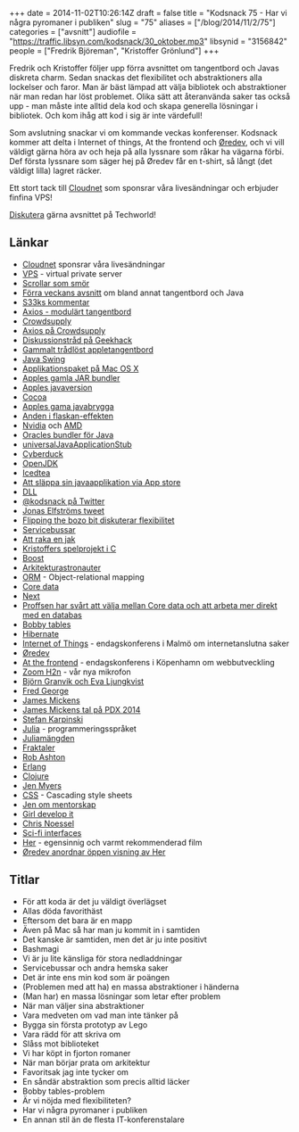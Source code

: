 +++
date = 2014-11-02T10:26:14Z
draft = false
title = "Kodsnack 75 - Har vi några pyromaner i publiken"
slug = "75"
aliases = ["/blog/2014/11/2/75"]
categories = ["avsnitt"]
audiofile = "https://traffic.libsyn.com/kodsnack/30_oktober.mp3"
libsynid = "3156842"
people = ["Fredrik Björeman", "Kristoffer Grönlund"]
+++

Fredrik och Kristoffer följer upp förra avsnittet om tangentbord och Javas diskreta charm. Sedan snackas det flexibilitet och abstraktioners alla lockelser och faror. Man är bäst lämpad att välja bibliotek och abstraktioner när man redan har löst problemet. Olika sätt att återanvända saker tas också upp - man måste inte alltid dela kod och skapa generella lösningar i bibliotek. Och kom ihåg att kod i sig är inte värdefull!

Som avslutning snackar vi om kommande veckas konferenser. Kodsnack kommer att delta i Internet of things, At the frontend och [Øredev](http://oredev.org), och vi vill väldigt gärna höra av och heja på alla lyssnare som råkar ha vägarna förbi. Def första lyssnare som säger hej på Øredev får en t-shirt, så långt (det väldigt lilla) lagret räcker.

Ett stort tack till [Cloudnet](http://www.cloudnet.se) som sponsrar våra livesändningar och erbjuder finfina VPS!

[Diskutera](http://techworld.idg.se/2.2524/1.591060) gärna avsnittet på Techworld!

## Länkar ##
* [Cloudnet](http://www.cloudnet.se) sponsrar våra livesändningar
* [VPS](http://en.wikipedia.org/wiki/Virtual_private_server) - virtual private server
* [Scrollar som smör](http://forums.cnet.com/7723-10152_102-151057/scroll-lilke-butter-steve-jobs-coined-it-now-wear-it/)
* [Förra veckans avsnitt](https://kodsnack.se/74/) om bland annat tangentbord och Java
* [S33ks kommentar](http://techworld.idg.se/2.2524/1.591059/tangentbord-utvecklingsmiljoer-och-mozilla-rust?articleRenderMode=listpostings#comment-1659032190)
* [Axios - modulärt tangentbord](http://multiplxd.com)
* [Crowdsupply](https://www.crowdsupply.com)
* [Axios på Crowdsupply](https://www.crowdsupply.com/multiplxd/axios-keyboard)
* [Diskussionstråd på Geekhack](http://geekhack.org/index.php?topic=44940.0)
* [Gammalt trådlöst appletangentbord](http://www.engadget.com/products/apple/wireless-keyboard/1st-gen/)
* [Java Swing](http://en.wikipedia.org/wiki/Swing_%28Java%29)
* [Applikationspaket på Mac OS X](https://developer.apple.com/library/mac/documentation/CoreFoundation/Conceptual/CFBundles/Introduction/Introduction.html)
* [Apples gamla JAR bundler](http://alvinalexander.com/apple/mac/java-jar-bundler/Getting_started_with_Jar_Bu.shtml)
* [Apples javaversion](http://support.apple.com/kb/dl1572)
* [Cocoa](https://developer.apple.com/technologies/mac/cocoa.html)
* [Apples gama javabrygga](https://developer.apple.com/legacy/library/documentation/Cocoa/Conceptual/Legacy/JavaBridge/JavaBridge.pdf)
* [Anden i flaskan-effekten](https://www.youtube.com/watch?v=QCdEleDT8fY)
* [Nvidia](http://www.nvidia.com/content/global/global.php) och [AMD](http://www.amd.com/en-us)
* [Oracles bundler för Java](http://docs.oracle.com/javase/7/docs/technotes/guides/jweb/packagingAppsForMac.html)
* [universalJavaApplicationStub](https://github.com/tofi86/universalJavaApplicationStub)
* [Cyberduck](https://cyberduck.io/)
* [OpenJDK](http://openjdk.java.net/)
* [Icedtea](http://icedtea.classpath.org/wiki/Main_Page)
* [Att släppa sin javaapplikation via App store](http://speling.shemnon.com/blog/2014/04/10/getting-your-java-app-in-the-mac-app-store/)
* [DLL](http://en.wikipedia.org/wiki/Dynamic-link_library)
* [@kodsnack på Twitter](https://twitter.com/kodsnack)
* [Jonas Elfströms tweet](https://twitter.com/jonelf/status/524421032946720768)
* [Flipping the bozo bit diskuterar flexibilitet](http://flippingthebozobit.tv/articles/2014/04/01/flexibility/)
* [Servicebussar](http://en.wikipedia.org/wiki/Enterprise_service_bus)
* [Att raka en jak](http://en.wiktionary.org/wiki/yak_shaving)
* [Kristoffers spelprojekt i C](https://github.com/krig/roam)
* [Boost](http://www.boost.org/)
* [Arkitekturastronauter](http://www.joelonsoftware.com/articles/fog0000000018.html)
* [ORM](http://en.wikipedia.org/wiki/Object-relational_mapping) - Object-relational mapping
* [Core data](http://en.wikipedia.org/wiki/Core_Data)
* [Next](http://en.wikipedia.org/wiki/NeXT)
* [Proffsen har svårt att välja mellan Core data och att arbeta mer direkt med en databas](http://www.objc.io/issue-4/SQLite-instead-of-core-data.html)
* [Bobby tables](http://xkcd.com/327/)
* [Hibernate](http://en.wikipedia.org/wiki/Hibernate_%28Java%29)
* [Internet of Things](http://www.iotconf.se/) - endagskonferens i Malmö om internetanslutna saker
* [Øredev](http://oredev.org)
* [At the frontend](http://www.atthefrontend.dk/) - endagskonferens i Köpenhamn om webbutveckling
* [Zoom H2n](http://www.zoom.co.jp/products/h2n) - vår nya mikrofon
* [Björn Granvik och Eva Ljungkvist](http://oredev.org/2014/sessions/how-to-predict-a-serial-arsonist--a-case-study-with-relationship-analysis-using-graph-based-data)
* [Fred George](https://twitter.com/fgeorge52)
* [James Mickens](http://research.microsoft.com/en-us/people/mickens/)
* [James Mickens tal på PDX 2014](http://vimeo.com/95066828)
* [Stefan Karpinski](http://karpinski.org/)
* [Julia](http://julialang.org/) - programmeringsspråket
* [Juliamängden](http://en.wikipedia.org/wiki/Julia_set)
* [Fraktaler](http://en.wikipedia.org/wiki/Fractal)
* [Rob Ashton](http://codeofrob.com/)
* [Erlang](http://www.erlang.org/)
* [Clojure](http://clojure.org/)
* [Jen Myers](http://jenmyers.net/)
* [CSS](http://en.wikipedia.org/wiki/Cascading_Style_Sheets) - Cascading style sheets
* [Jen om mentorskap](http://jenmyers.net/the-mechanics-of-mentoring.html)
* [Girl develop it](http://www.girldevelopit.com/)
* [Chris Noessel](http://www.chrisnoessel.com/home/)
* [Sci-fi interfaces](http://scifiinterfaces.wordpress.com/)
* [Her](http://en.wikipedia.org/wiki/Her_%28film%29) - egensinnig och varmt rekommenderad film
* [Øredev anordnar öppen visning av Her](http://www.eventbrite.com/e/redev-free-screening-of-her-and-talk-with-chris-noessel-interface-designer-tickets-13282862399?aff=es2&rank=3)

## Titlar ##
* För att koda är det ju väldigt överlägset
* Allas döda favorithäst
* Eftersom det bara är en mapp
* Även på Mac så har man ju kommit in i samtiden
* Det kanske är samtiden, men det är ju inte positivt
* Bashmagi
* Vi är ju lite känsliga för stora nedladdningar
* Servicebussar och andra hemska saker
* Det är inte ens min kod som är poängen
* (Problemen med att ha) en massa abstraktioner i händerna
* (Man har) en massa lösningar som letar efter problem
* När man väljer sina abstraktioner
* Vara medveten om vad man inte tänker på
* Bygga sin första prototyp av Lego
* Vara rädd för att skriva om
* Slåss mot biblioteket
* Vi har köpt in fjorton romaner
* När man börjar prata om arkitektur
* Favoritsak jag inte tycker om
* En såndär abstraktion som precis alltid läcker
* Bobby tables-problem
* Är vi nöjda med flexibiliteten?
* Har vi några pyromaner i publiken
* En annan stil än de flesta IT-konferenstalare